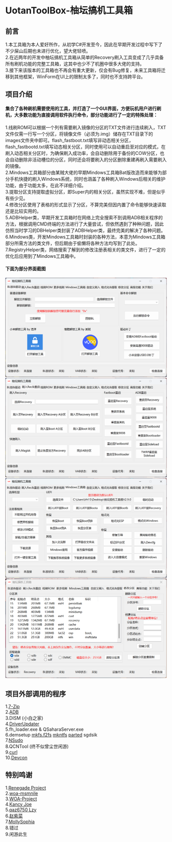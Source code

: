 # UotanToolBox-柚坛搞机工具箱

## 前言
1.本工具箱为本人爱好所作，从初学C#开发至今，因此在早期开发过程中写下了不少屎山后期也未进行优化，望大佬轻喷。<br/>
2.在近两年的开发中柚坛搞机工具箱从简单的Recovery刷入工具变成了几乎具备所有刷机功能的完整工具箱，这其中也少不了机圈中很多大佬的支持。<br/>
3.接下来该版本的工具箱也不再会有重大更新，仅会有Bug修复，未来工具箱将迁移到其他框架，WinForm在UI上的限制太多了，同时也不支持跨平台。<br/>

## 项目介绍
#### 集合了各种刷机需要使用的工具，并打造了一个GUI界面，方便玩机用户进行刷机，大多数功能为直接调用软件执行命令，部分功能进行了一定的特殊处理：<br/>
1.线刷ROM可以根据一个列有需要刷入镜像的分区的TXT文件进行连续刷入，TXT文件仅需一行写一个分区，将镜像文件（必须为.img）储存在TXT目录下的images文件夹中即可。flash_fastboot.txt填写非动态相关分区， flash_fastbootd.txt填写动态相关分区，同时使用可以自动重启至对应的模式，在刷入动态相关分区时，为确保刷入成功率，会自动删除用于备份的COW分区，也会自动删除非活动槽位的分区，同时还会将要刷入的分区删除重建再刷入需要刷入的镜像。<br/>
2.Mindows工具箱部分由某贼大佬的早期Mindows工具箱Bat版改造而来能够为部分手机快捷的刷入Windows系统，同时也涵盖了各种刷入Windows后相关的维护功能，由于功能太多，在此不详细介绍。<br/>
3.提取分区支持提取虚拟分区，即Super内的相关分区，虽然实现不难，但是似乎有些少见。<br/>
4.修改分区使用了表格的形式显示了分区，不算完美但因内置了命令能够快速读取还是比较实用的。<br/>
5.ADBHelper类，早期开发工具箱时在网络上完全搜索不到调用ADB相关程序的方法，根据调用CMD终端的方法进行了大量尝试，但依然遇到了种种问题，因此仿照当时学习的DBHelper类封装了ADBHelper类，最终完美的解决了各种问题。<br/>
6.Mindows类，开发Mindows工具箱时封装的各种方法，本意为Mindows工具箱部分所需方法的类文件，但后期由于偷懒将各种方法均写到了此处。<br/>
7.RegistryHelper类，网络搜索了解到的修改注册表相关的类文件，进行了一定的优化后应用到了Mindows工具箱中。<br/>
#### 下面为部分界面截图
![](https://github.com/Uotan-Dev/UotanToolBox/blob/main/PNG/UnlockBootloader.png)
![](https://github.com/Uotan-Dev/UotanToolBox/blob/main/PNG/Recovery&Reboot.png)
![](https://github.com/Uotan-Dev/UotanToolBox/blob/main/PNG/MindowsToolBox.png)
![](https://github.com/Uotan-Dev/UotanToolBox/blob/main/PNG/MakePart.png)

## 项目外部调用的程序
1.[7-Zip](https://7-zip.org/)<br/>
2.[ADB](https://developer.android.google.cn/studio/releases/platform-tools?hl=zh-cn)<br/>
3.DISM (小白之家)<br/>
4.[DriverUpdater](https://github.com/WOA-Project/DriverUpdater)<br/>
5.fh_loader.exe & QSaharaServer.exe<br/>
6.demsetup [mkfs.f2fs](https://git.kernel.org/pub/scm/linux/kernel/git/jaegeuk/f2fs-tools.git/) [mkntfs](https://github.com/AlbertGoma/ntfs-3g) [parted](https://git.savannah.gnu.org/cgit/parted.git) sgdsik<br/>
7.[NSudo](https://github.com/M2TeamArchived/NSudo)<br/>
8.QCNTool (终不似曾尘世闲游)<br/>
9.[curl](https://curl.se/windows/)<br/>
10.[Devcon](https://learn.microsoft.com/zh-cn/windows-hardware/drivers/devtest/devcon)<br/>

## 特别鸣谢
1.[Renegade Project](https://github.com/edk2-porting/)<br/>
2.[woa-msmnile](https://github.com/woa-msmnile)<br/>
3.[WOA-Project](https://github.com/WOA-Project)<br/>
4.[Kancy Joe](https://github.com/sunflower2333)<br/>
5.[qaz6750 Lzy](https://github.com/qaz6750)<br/>
6.[赵紫菜](https://github.com/13584452567)<br/>
7.[MollySophia](https://github.com/MollySophia)<br/>
8.错过<br/>
9.闲游此生<br/>